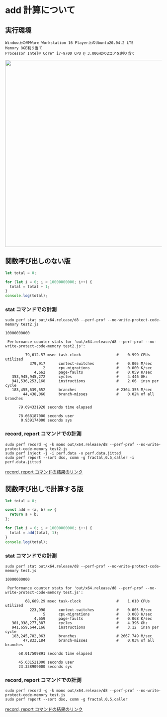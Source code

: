 # add 計算について

## 実行環境

```
Window上のVMWare Workstation 16 Player上のUbuntu20.04.2 LTS
Memory 8GB割り当て
Processor Intel® Core™ i7-9700 CPU @ 3.00GHzの2コアを割り当て
```

<img src="https://user-images.githubusercontent.com/49422601/119885136-63670080-bf6c-11eb-8948-6f6aa17e5a34.png" width="600px">

## 関数呼び出しのない版

```javascript
let total = 0;

for (let i = 0; i < 10000000000; i++) {
  total = total + 1;
}
console.log(total);
```

### stat コマンドでの計測

```shell
sudo perf stat out/x64.release/d8 --perf-prof --no-write-protect-code-memory test2.js
```

```shell
10000000000

 Performance counter stats for 'out/x64.release/d8 --perf-prof --no-write-protect-code-memory test2.js':

         79,612.57 msec task-clock                #    0.999 CPUs utilized
           379,917      context-switches          #    0.005 M/sec
                 2      cpu-migrations            #    0.000 K/sec
             4,662      page-faults               #    0.059 K/sec
   353,945,945,272      cycles                    #    4.446 GHz
   941,536,253,168      instructions              #    2.66  insn per cycle
   183,455,639,652      branches                  # 2304.355 M/sec
        44,438,066      branch-misses             #    0.02% of all branches

      79.694331920 seconds time elapsed

      78.668187000 seconds user
       0.939174000 seconds sys

```

### record, report コマンドでの計測

```shell
sudo perf record -g -k mono out/x64.release/d8 --perf-prof --no-write-protect-code-memory test2.js
sudo perf inject -j -i perf.data -o perf.data.jitted
sudo perf report --sort dso, comm -g fractal,0.5,caller -i perf.data.jitted
```

[record, report コマンドの結果のリンク](https://github.com/UMASHIBA1/v8-perf-report/tree/main/add-test/no-func-add-perf-report.txt)

## 関数呼び出しで計算する版

```javascript
let total = 0;

const add = (a, b) => {
  return a + b;
};

for (let i = 0; i < 10000000000; i++) {
  total = add(total, 1);
}
console.log(total);
```

### stat コマンドでの計測

```shell
sudo perf stat out/x64.release/d8 --perf-prof --no-write-protect-code-memory test.js
```

```shell
10000000000

 Performance counter stats for 'out/x64.release/d8 --perf-prof --no-write-protect-code-memory test.js':

         68,689.29 msec task-clock                #    1.010 CPUs utilized
           223,990      context-switches          #    0.003 M/sec
                 5      cpu-migrations            #    0.000 K/sec
             4,659      page-faults               #    0.068 K/sec
   301,938,277,387      cycles                    #    4.396 GHz
   941,659,644,166      instructions              #    3.12  insn per cycle
   183,245,782,063      branches                  # 2667.749 M/sec
        47,833,184      branch-misses             #    0.03% of all branches

      68.017509891 seconds time elapsed

      45.631521000 seconds user
      23.338909000 seconds sys
```

### record, report コマンドでの計測

```shell
sudo perf record -g -k mono out/x64.release/d8 --perf-prof --no-write-protect-code-memory test.js
sudo perf report --sort dso, comm -g fractal,0.5,caller
```

[record, report コマンドの結果のリンク](https://github.com/UMASHIBA1/v8-perf-report/tree/main/add-test/call-func-add-perf-report.txt)

